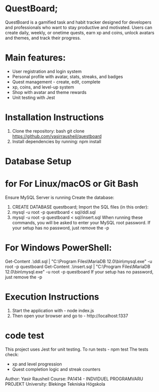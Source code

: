 
# QuestBoard;
QuestBoard is a gamified task and habit tracker designed for developers and professionals who want to stay productive and motivated.
Users can create daily, weekly, or onetime quests, earn xp and coins, unlock avatars and themes, and track their progress.


# Main features:
- User registration and login system
- Personal profile with avatar, stats, streaks, and badges
- Quest management - create, edit, complete
- xp, coins, and level-up system
- Shop with avatar and theme rewards
- Unit testing with Jest


# Installation Instructions

1. Clone the repository:
bash
git clone https://github.com/yasirrausheil/questboard
2. Install dependencies by running: npm install

# Database Setup
# for For Linux/macOS or Git Bash
Ensure MySQL Server is running
Create the database:
1. CREATE DATABASE questboard;
Import the SQL files (in this order):
2. mysql -u root -p questboard < sql/ddl.sql
3. mysql -u root -p questboard < sql/insert.sql
When running these commands, you will be asked to enter your MySQL root password.
If your setup has no password, just remove the -p

# For Windows PowerShell:
Get-Content .\ddl.sql | "C:\Program Files\MariaDB 12.0\bin\mysql.exe" -u root -p questboard
Get-Content .\insert.sql | "C:\Program Files\MariaDB 12.0\bin\mysql.exe" -u root -p questboard
If your setup has no password, just remove the -p

# Execution Instructions
1. Start the application with - node index.js
2. Then open your browser and go to - http://localhost:1337


# code test
This project uses Jest for unit testing.
To run tests  - npm test
The tests check:
* xp and level progression
* Quest completion logic and streak counters


Author: Yasir Rausheil
Course: PA1414 - INDVIDUEL PROGRAMVARU PROJEKT
University: Blekinge Tekniska Högskola